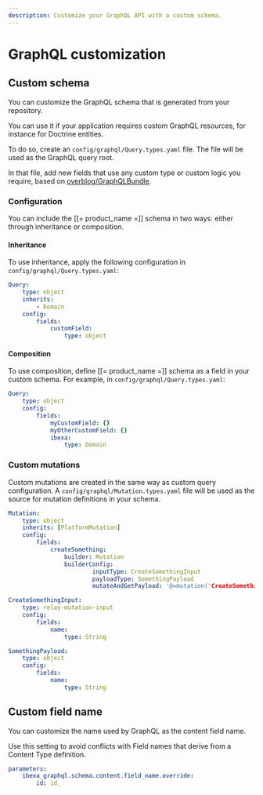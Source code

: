 ```yaml
---
description: Customize your GraphQL API with a custom schema.
---
```


# GraphQL customization

## Custom schema

You can customize the GraphQL schema that is generated from your repository.

You can use it if your application requires custom GraphQL resources, for instance for Doctrine entities.

To do so, create an `config/graphql/Query.types.yaml` file. 
The file will be used as the GraphQL query root.

In that file, add new fields that use any custom type or custom logic you require, based
on [overblog/GraphQLBundle](https://github.com/overblog/GraphQLBundle).

### Configuration

You can include the [[= product_name =]] schema in two ways: either through inheritance or composition.

#### Inheritance

To use inheritance, apply the following configuration in `config/graphql/Query.types.yaml`:

``` yaml
Query:
    type: object
    inherits:
        - Domain
    config:
        fields:
            customField:
                type: object
```

#### Composition

To use composition, define [[= product_name =]] schema as a field in your custom schema.
For example, in `config/graphql/Query.types.yaml`:

``` yaml
Query:
    type: object
    config:
        fields:
            myCustomField: {}
            myOtherCustomField: {}
            ibexa:
                type: Domain
```

### Custom mutations

Custom mutations are created in the same way as custom query configuration.
A `config/graphql/Mutation.types.yaml` file will be used as the source for mutation definitions in your schema.

``` yaml
Mutation:
    type: object
    inherits: [PlatformMutation]
    config:
        fields:
            createSomething:
                builder: Mutation
                builderConfig:
                        inputType: CreateSomethingInput
                        payloadType: SomethingPayload
                        mutateAndGetPayload: '@=mutation('CreateSomething', [value])'

CreateSomethingInput:
    type: relay-mutation-input
    config:
        fields:
            name:
                type: String

SomethingPayload:
    type: object
    config:
        fields:
            name:
                type: String

```

## Custom field name

You can customize the name used by GraphQL as the content field name.

Use this setting to avoid conflicts with Field names that derive from a Content Type definition.

``` yaml
parameters:
    ibexa_graphql.schema.content.field_name.override:
        id: id_
```
